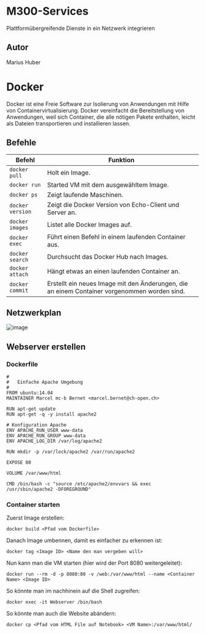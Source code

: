 # M300-Services
Plattformübergreifende Dienste in ein Netzwerk integrieren

## Autor
Marius Huber

# Docker
Docker ist eine Freie Software zur Isolierung von Anwendungen mit Hilfe von Containervirtualisierung. Docker vereinfacht die Bereitstellung von Anwendungen, weil sich Container, die alle nötigen Pakete enthalten, leicht als Dateien transportieren und installieren lassen.
## Befehle
| Befehl            | Funktion                                             |
| -------------     | ---------------------------------------------------- | 
| ```docker pull```      | Holt ein Image. |
| ```docker run```      | Started VM mit dem ausgewähltem Image. |
| ```docker ps```      | Zeigt laufende Maschinen. |
| ```docker version```      | Zeigt die Docker Version von Echo-Client und Server an. |
| ```docker images```        | Listet alle Docker Images auf. |
| ```docker exec```       | Führt einen Befehl in einem laufenden Container aus. |
| ```docker search```    | Durchsucht das Docker Hub nach Images. |
| ```docker attach```      | Hängt etwas an einen laufenden Container an. |
| ```docker commit```   | Erstellt ein neues Image mit den Änderungen, die an einem Container vorgenommen worden sind. |

## Netzwerkplan
![image](https://user-images.githubusercontent.com/50829674/114029048-6bae9380-9879-11eb-960f-7c95fed70dc5.png)

## Webserver erstellen
### Dockerfile
```
#
#	Einfache Apache Umgebung
#
FROM ubuntu:14.04
MAINTAINER Marcel mc-b Bernet <marcel.bernet@ch-open.ch>

RUN apt-get update
RUN apt-get -q -y install apache2 

# Konfiguration Apache
ENV APACHE_RUN_USER www-data
ENV APACHE_RUN_GROUP www-data
ENV APACHE_LOG_DIR /var/log/apache2

RUN mkdir -p /var/lock/apache2 /var/run/apache2

EXPOSE 80

VOLUME /var/www/html

CMD /bin/bash -c "source /etc/apache2/envvars && exec /usr/sbin/apache2 -DFOREGROUND"
```
### Container starten
Zuerst Image erstellen:
```
docker build <Pfad vom Dockerfile>
```

Danach Image umbennen, damit es einfacher zu erkennen ist:
``` 
docker tag <Image ID> <Name den man vergeben will>
```

Nun kann man die VM starten (hier wird der Port 8080 weitergeleitet):
```
docker run --rm -d -p 8080:80 -v /web:/var/www/html --name <Container Name> <Image ID>
```

So könnte man im nachhinein auf die Shell zugreifen:
```
docker exec -it Webserver /bin/bash
```

So könnte man auch die Website abändern:
```
docker cp <Pfad vom HTML File auf Notebook> <VM Name>:/var/www/html/
```
